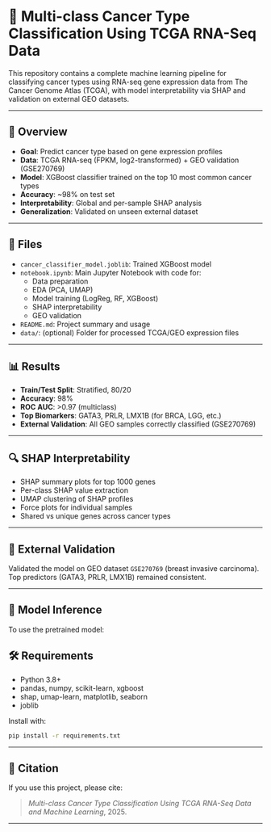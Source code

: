 # 🧬 Multi-class Cancer Type Classification Using TCGA RNA-Seq Data

This repository contains a complete machine learning pipeline for classifying cancer types using RNA-seq gene expression data from The Cancer Genome Atlas (TCGA), with model interpretability via SHAP and validation on external GEO datasets.

---

## 🚀 Overview

- **Goal**: Predict cancer type based on gene expression profiles
- **Data**: TCGA RNA-seq (FPKM, log2-transformed) + GEO validation (GSE270769)
- **Model**: XGBoost classifier trained on the top 10 most common cancer types
- **Accuracy**: ~98% on test set
- **Interpretability**: Global and per-sample SHAP analysis
- **Generalization**: Validated on unseen external dataset

---

## 📁 Files

- `cancer_classifier_model.joblib`: Trained XGBoost model
- `notebook.ipynb`: Main Jupyter Notebook with code for:
  - Data preparation
  - EDA (PCA, UMAP)
  - Model training (LogReg, RF, XGBoost)
  - SHAP interpretability
  - GEO validation
- `README.md`: Project summary and usage
- `data/`: (optional) Folder for processed TCGA/GEO expression files

---

## 📊 Results

- **Train/Test Split**: Stratified, 80/20
- **Accuracy**: 98%
- **ROC AUC**: >0.97 (multiclass)
- **Top Biomarkers**: GATA3, PRLR, LMX1B (for BRCA, LGG, etc.)
- **External Validation**: All GEO samples correctly classified (GSE270769)

---

## 🔍 SHAP Interpretability

- SHAP summary plots for top 1000 genes
- Per-class SHAP value extraction
- UMAP clustering of SHAP profiles
- Force plots for individual samples
- Shared vs unique genes across cancer types

---

## 🔄 External Validation

Validated the model on GEO dataset `GSE270769` (breast invasive carcinoma).  
Top predictors (GATA3, PRLR, LMX1B) remained consistent.

---

## 🧪 Model Inference

To use the pretrained model:

## 🛠 Requirements

- Python 3.8+
- pandas, numpy, scikit-learn, xgboost
- shap, umap-learn, matplotlib, seaborn
- joblib

Install with:

```bash
pip install -r requirements.txt
```

---

## 📜 Citation

If you use this project, please cite:

> *Multi-class Cancer Type Classification Using TCGA RNA-Seq Data and Machine Learning*, 2025.

---

